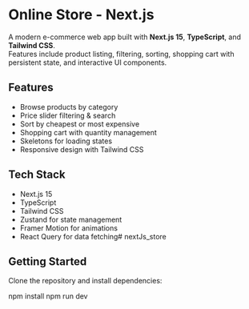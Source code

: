 # Online Store - Next.js

A modern e-commerce web app built with **Next.js 15**, **TypeScript**, and **Tailwind CSS**.  
Features include product listing, filtering, sorting, shopping cart with persistent state, and interactive UI components.

## Features

- Browse products by category
- Price slider filtering & search
- Sort by cheapest or most expensive
- Shopping cart with quantity management
- Skeletons for loading states
- Responsive design with Tailwind CSS

## Tech Stack

- Next.js 15
- TypeScript
- Tailwind CSS
- Zustand for state management
- Framer Motion for animations
- React Query for data fetching# nextJs_store

## Getting Started

Clone the repository and install dependencies:

npm install
npm run dev
